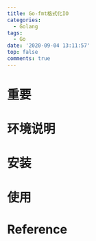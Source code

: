 ```yaml
---
title: Go-fmt格式化IO
categories:
  - Golang
tags:
  - Go
date: '2020-09-04 13:11:57'
top: false
comments: true
---
```


# 重要

# 环境说明

# 安装

# 使用

# Reference